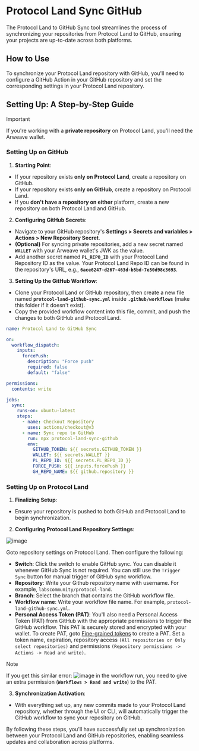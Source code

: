 # Protocol Land Sync GitHub

The Protocol Land to GitHub Sync tool streamlines the process of synchronizing your repositories from Protocol Land to GitHub, ensuring your projects are up-to-date across both platforms.

## How to Use

To synchronize your Protocol Land repository with GitHub, you'll need to configure a GitHub Action in your GitHub repository and set the corresponding settings in your Protocol Land repository.

## Setting Up: A Step-by-Step Guide

> [!IMPORTANT]
>
> If you're working with a **private repository** on Protocol Land, you'll need the Arweave wallet.

### Setting Up on GitHub

1. **Starting Point**:

- If your repository exists **only on Protocol Land**, create a repository on GitHub.
- If your repository exists **only on GitHub**, create a repository on Protocol Land.
- If you **don't have a repository on either** platform, create a new repository on both Protocol Land and GitHub.

2. **Configuring GitHub Secrets**:

- Navigate to your GitHub repository's **Settings > Secrets and variables > Actions > New Repository Secret**.
- **(Optional)** For syncing private repositories, add a new secret named **`WALLET`** with your Arweave wallet's JWK as the value.
- Add another secret named **`PL_REPO_ID`** with your Protocol Land Repository ID as the value. Your Protocol Land Repo ID can be found in the repository's URL, e.g., **`6ace6247-d267-463d-b5bd-7e50d98c3693`**.

3. **Setting Up the GitHub Workflow**:

- Clone your Protocol Land or GitHub repository, then create a new file named **`protocol-land-github-sync.yml`** inside **`.github/workflows`** (make this folder if it doesn't exist).
- Copy the provided workflow content into this file, commit, and push the changes to both GitHub and Protocol Land.

```yaml
name: Protocol Land to GitHub Sync

on:
  workflow_dispatch:
    inputs:
      forcePush:
        description: "Force push"
        required: false
        default: "false"

permissions:
  contents: write

jobs:
  sync:
    runs-on: ubuntu-latest
    steps:
      - name: Checkout Repository
        uses: actions/checkout@v3
      - name: Sync repo to GitHub
        run: npx protocol-land-sync-github
        env:
          GITHUB_TOKEN: ${{ secrets.GITHUB_TOKEN }}
          WALLET: ${{ secrets.WALLET }}
          PL_REPO_ID: ${{ secrets.PL_REPO_ID }}
          FORCE_PUSH: ${{ inputs.forcePush }}
          GH_REPO_NAME: ${{ github.repository }}
```

### Setting Up on Protocol Land

1. **Finalizing Setup**:

- Ensure your repository is pushed to both GitHub and Protocol Land to begin synchronization.

2. **Configuring Protocol Land Repository Settings**:

![image](https://github.com/pawanpaudel93/protocol-land-sync-github/assets/11836100/65483d12-eb1b-4453-b584-55709dce8562)

Goto repository settings on Protocol Land. Then configure the following:

- **Switch**: Click the switch to enable GitHub sync. You can disable it whenever GitHub Sync is not required. You can still use the `Trigger Sync` button for manual trigger of GitHub sync workflow.
- **Repository**: Write your Github repository name with username. For example, `labscommunity/protocol-land`.
- **Branch**: Select the branch that contains the GitHub workflow file.
- **Workflow name**: Write your workflow file name. For example, `protocol-land-github-sync.yml`.
- **Personal Access Token (PAT)**: You'll also need a Personal Access Token (PAT) from GitHub with the appropriate permissions to trigger the GitHub workflow. This PAT is securely stored and encrypted with your wallet. To create PAT, goto [Fine-grained tokens](https://github.com/settings/tokens?type=beta) to create a PAT. Set a token name, expiration, repository access `(All repositories or Only select repositories)` and permissions `(Repository permissions -> Actions -> Read and write)`.

> [!NOTE]
>
> If you get this similar error: ![image](https://github.com/pawanpaudel93/protocol-land-sync-github/assets/11836100/4429b957-71a5-4b50-815a-2e56ecaeef2a) in the workflow run, you need to give an extra permission (**`Workflows > Read and write`**) to the PAT.

3. **Synchronization Activation**:

- With everything set up, any new commits made to your Protocol Land repository, whether through the UI or CLI, will automatically trigger the GitHub workflow to sync your repository on GitHub.

By following these steps, you'll have successfully set up synchronization between your Protocol Land and GitHub repositories, enabling seamless updates and collaboration across platforms.
